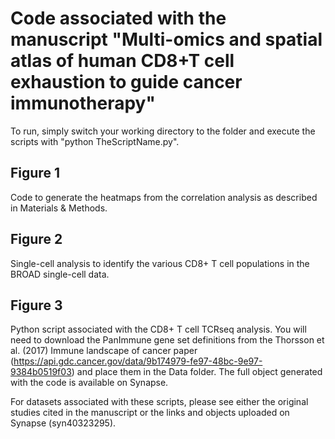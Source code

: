 # Code associated with the manuscript "Multi-omics and spatial atlas of human CD8+T cell exhaustion to guide cancer immunotherapy"

To run, simply switch your working directory to the folder and execute the scripts with "python TheScriptName.py".

## Figure 1
Code to generate the heatmaps from the correlation analysis as described in Materials & Methods.

## Figure 2
Single-cell analysis to identify the various CD8+ T cell populations in the BROAD single-cell data.

## Figure 3
Python script associated with the CD8+ T cell TCRseq analysis.
You will need to download the PanImmune gene set definitions from the Thorsson et al. (2017) Immune landscape of cancer paper (https://api.gdc.cancer.gov/data/9b174979-fe97-48bc-9e97-9384b0519f03) and place them in the Data folder. The full object generated with the code is available on Synapse.


For datasets associated with these scripts, please see either the original studies cited in the manuscript or the links and objects uploaded on Synapse (syn40323295).

